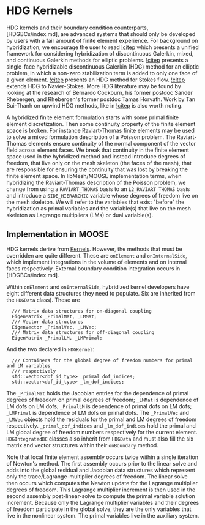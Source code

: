 # HDG Kernels

HDG kernels and their boundary condition counterparts,
[HDGBCs/index.md], are advanced systems that should only be developed by
users with a fair amount of finite element experience. For background on
hybridization, we encourage the user to read [!citep](cockburn2009unified) which
presents a unified framework for considering hybridization of discontinuous
Galerkin, mixed, and continuous Galerkin methods for elliptic
problems. [!citep](cockburn2008superconvergent) presents a single-face
hybridizable discontinuous Galerkin (HDG) method for an elliptic problem, in which a
non-zero stabilization term is added to only one face of a given
element. [!citep](nguyen2010hybridizable) presents an HDG method for Stokes
flow. [!citep](nguyen2011implicit) extends HDG to Navier-Stokes. More HDG
literature may be found by looking at the research of Bernardo Cockburn, his
former postdoc Sander Rhebergen, and Rhebergen's former postdoc Tamas
Horvath. Work by Tan Bui-Thanh on upwind HDG methods, like in
[!citep](bui2015godunov) is also worth noting.

A hybridized finite element formulation starts with some primal finite element
discretization. Then some continuity property of the finite element space is
broken. For instance Raviart-Thomas finite elements may be used to solve a mixed
formulation description of a Poisson problem. The Raviart-Thomas elements ensure
continuity of the normal component of the vector field across element faces. We
break that continuity in the finite element space used in the hybridized method
and instead introduce degrees of freedom, that live only on the mesh skeleton
(the faces of the mesh), that are responsible for ensuring the continuity that
was lost by breaking the finite element space. In libMesh/MOOSE implementation
terms, when hybridizing the Raviart-Thomas description of the Poisson problem,
we change from using a `RAVIART_THOMAS` basis to an `L2_RAVIART_THOMAS` basis
and introduce a `SIDE_HIERARCHIC` variable whose degrees of freedom live on the
mesh skeleton. We will refer to the variables that exist "before" the
hybridization as primal variables and the variable(s) that live on the mesh
skeleton as Lagrange multipliers (LMs) or dual variable(s).

## Implementation in MOOSE

HDG kernels derive from [Kernels](Kernels/index.md). However, the methods
that must be overridden are quite different. These are `onElement` and
`onInternalSide`, which implement integrations in the volume of elements and on
internal faces respectively. External boundary condition integration occurs in
[HDGBCs/index.md].

Within `onElement` and `onInternalSide`, hybridized kernel developers have eight
different data structures they need to populate. Six are inherited from the `HDGData`
class). These are

```
  /// Matrix data structures for on-diagonal coupling
  EigenMatrix _PrimalMat, _LMMat;
  /// Vector data structures
  EigenVector _PrimalVec, _LMVec;
  /// Matrix data structures for off-diagonal coupling
  EigenMatrix _PrimalLM, _LMPrimal;
```
And the two declared in `HDGKernel`:
```
  /// Containers for the global degree of freedom numbers for primal and LM variables
  /// respectively
  std::vector<dof_id_type> _primal_dof_indices;
  std::vector<dof_id_type> _lm_dof_indices;
```

The `_PrimalMat` holds the Jacobian entries for the dependence of primal degrees
of freedom on primal degrees of freedom; `_LMMat` is dependence of LM dofs on LM
dofs; `_PrimalLM` is dependence of primal dofs on LM dofs; `_LMPrimal` is
dependence of LM dofs on primal dofs. The `_PrimalVec` and `_LMVec` objects hold
the residuals for the primal and LM degrees of freedom
respectively. `_primal_dof_indices` and `_lm_dof_indices` hold the primal and LM
global degree of freedom numbers respectively for the current
element. `HDGIntegratedBC` classes also inherit from `HDGData` and must also fill
the six matrix and vector structures within their `onBoundary` method.

Note that local finite element assembly occurs twice within a single iteration
of Newton's method. The first assembly occurs prior to the linear solve and adds
into the global residual and Jacobian data structures which represent only the
trace/Lagrange-multiplier degrees of freedom. The linear solve then occurs which
computes the Newton update for the Lagrange multiplier degrees of freedom. This
Lagrange multiplier increment is then used in the second assembly
post-linear-solve to compute the primal variable solution increment. Because
only the Lagrange multiplier variables and their degrees of freedom participate
in the global solve, they are the only variables that live in the nonlinear
system. The primal variables live in the auxiliary system.
